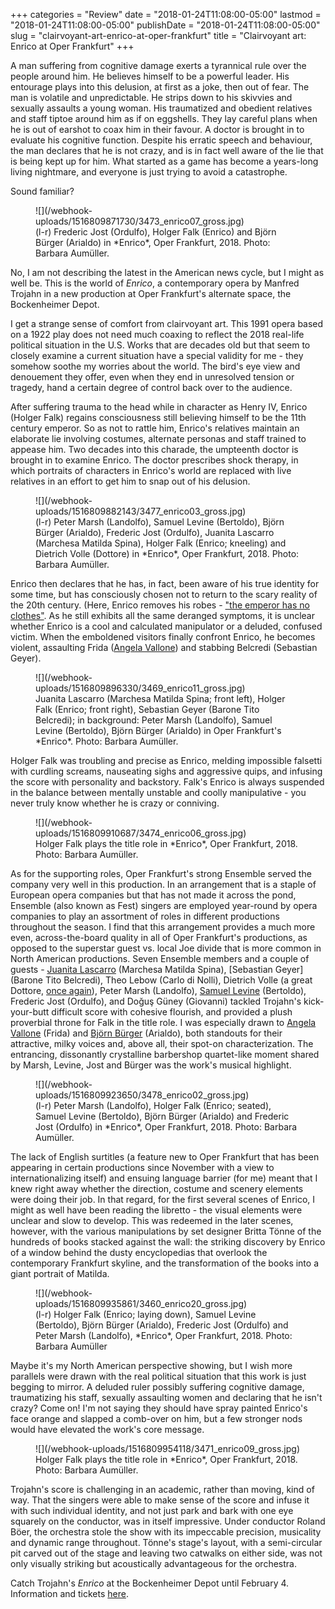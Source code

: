 +++
categories = "Review"
date = "2018-01-24T11:08:00-05:00"
lastmod = "2018-01-24T11:08:00-05:00"
publishDate = "2018-01-24T11:08:00-05:00"
slug = "clairvoyant-art-enrico-at-oper-frankfurt"
title = "Clairvoyant art: Enrico at Oper Frankfurt"
+++

A man suffering from cognitive damage exerts a tyrannical rule over the people around him. He believes himself to be a powerful leader. His entourage plays into this delusion, at first as a joke, then out of fear. The man is volatile and unpredictable. He strips down to his skivvies and sexually assaults a young woman. His traumatized and obedient relatives and staff tiptoe around him as if on eggshells. They lay careful plans when he is out of earshot to coax him in their favour. A doctor is brought in to evaluate his cognitive function. Despite his erratic speech and behaviour, the man declares that he is not crazy, and is in fact well aware of the lie that is being kept up for him. What started as a game has become a years-long living nightmare, and everyone is just trying to avoid a catastrophe.

Sound familiar? 

<figure data-type="image">
![](/webhook-uploads/1516809871730/3473_enrico07_gross.jpg)
<figcaption>(l-r) Frederic Jost (Ordulfo), Holger Falk (Enrico) and Björn Bürger (Arialdo) in *Enrico*, Oper Frankfurt, 2018. Photo: Barbara Aumüller.</figcaption>
</figure>

No, I am not describing the latest in the American news cycle, but I might as well be. This is the world of *Enrico*, a contemporary opera by Manfred Trojahn in a new production at Oper Frankfurt's alternate space, the Bockenheimer Depot. 

I get a strange sense of comfort from clairvoyant art. This 1991 opera based on a 1922 play does not need much coaxing to reflect the 2018 real-life political situation in the U.S. Works that are decades old but that seem to closely examine a current situation have a special validity for me - they somehow soothe my worries about the world. The bird's eye view and denouement they offer, even when they end in unresolved tension or tragedy, hand a certain degree of control back over to the audience. 

After suffering trauma to the head while in character as Henry IV, Enrico (Holger Falk) regains consciousness still believing himself to be the 11th century emperor. So as not to rattle him, Enrico's relatives maintain an elaborate lie involving costumes, alternate personas and staff trained to appease him. Two decades into this charade, the umpteenth doctor is brought in to examine Enrico. The doctor prescribes shock therapy, in which portraits of characters in Enrico's world are replaced with live relatives in an effort to get him to snap out of his delusion.

<figure data-type="image">![](/webhook-uploads/1516809882143/3477_enrico03_gross.jpg)
<figcaption>(l-r) Peter Marsh (Landolfo), Samuel Levine (Bertoldo), Björn Bürger (Arialdo), Frederic Jost (Ordulfo), Juanita Lascarro (Marchesa Matilda Spina), Holger Falk (Enrico; kneeling) and Dietrich Volle (Dottore) in *Enrico*, Oper Frankfurt, 2018. Photo: Barbara Aumüller.</figcaption>
</figure>

Enrico then declares that he has, in fact, been aware of his true identity for some time, but has consciously chosen not to return to the scary reality of the 20th century. (Here, Enrico removes his robes - ["the emperor has no clothes"](https://en.wikipedia.org/wiki/The_Emperor%27s_New_Clothes). As he still exhibits all the same deranged symptoms, it is unclear whether Enrico is a cool and calculated manipulator or a deluded, confused victim. When the emboldened visitors finally confront Enrico, he becomes violent, assaulting Frida ([Angela Vallone](/scene/people/angela-vallone/)) and stabbing Belcredi (Sebastian Geyer). 

<figure data-type="image">
![](/webhook-uploads/1516809896330/3469_enrico11_gross.jpg)
<figcaption>Juanita Lascarro (Marchesa Matilda Spina; front left), Holger Falk (Enrico; front right), Sebastian Geyer (Barone Tito Belcredi); in background: Peter Marsh (Landolfo), Samuel Levine (Bertoldo), Björn Bürger (Arialdo) in Oper Frankfurt's *Enrico*. Photo: Barbara Aumüller.</figcaption>
</figure>

Holger Falk was troubling and precise as Enrico, melding impossible falsetti with curdling screams, nauseating sighs and aggressive quips, and infusing the score with personality and backstory. Falk's Enrico is always suspended in the balance between mentally unstable and coolly manipulative - you never truly know whether he is crazy or conniving. 

<figure data-type="image">![](/webhook-uploads/1516809910687/3474_enrico06_gross.jpg)
<figcaption>
Holger Falk plays the title role in *Enrico*, Oper Frankfurt, 2018. Photo: Barbara Aumüller.</figcaption>
</figure>

As for the supporting roles, Oper Frankfurt's strong Ensemble served the company very well in this production. In an arrangement that is a staple of European opera companies but that has not made it across the pond, Ensemble (also known as Fest) singers are employed year-round by opera companies to play an assortment of roles in different productions throughout the season. I find that this arrangement provides a much more even, across-the-board quality in all of Oper Frankfurt's productions, as opposed to the superstar guest vs. local Joe divide that is more common in North American productions. Seven Ensemble members and a couple of guests - [Juanita Lascarro](http://www.juanita-lascarro.de/) (Marchesa Matilda Spina), [Sebastian Geyer] (Barone Tito Belcredi), Theo Lebow (Carlo di Nolli), Dietrich Volle (a great Dottore, [once again](/a-dreamy-psychological-thriller-vanessa-at-oper-frankfurt/)), Peter Marsh (Landolfo), [Samuel Levine](/scene/people/samuel-levine/) (Bertoldo), Frederic Jost (Ordulfo), and Doğuş Güney (Giovanni) tackled Trojahn's kick-your-butt difficult score with cohesive flourish, and provided a plush proverbial throne for Falk in the title role. I was especially drawn to [Angela Vallone](/scene/people/angela-vallone/) (Frida) and [Björn Bürger](/scene/people/bjorn-burger/) (Arialdo), both standouts for their attractive, milky voices and, above all, their spot-on characterization. The entrancing, dissonantly crystalline barbershop quartet-like moment shared by Marsh, Levine, Jost and Bürger was the work's musical highlight.

<figure data-type="image">![](/webhook-uploads/1516809923650/3478_enrico02_gross.jpg)
<figcaption>(l-r) Peter Marsh (Landolfo), Holger Falk (Enrico; seated), Samuel Levine (Bertoldo), Björn Bürger (Arialdo) and Frederic Jost (Ordulfo) in *Enrico*, Oper Frankfurt, 2018. Photo: Barbara Aumüller.</figcaption>
</figure>

The lack of English surtitles (a feature new to Oper Frankfurt that has been appearing in certain productions since November with a view to internationalizing itself) and ensuing language barrier (for me) meant that I knew right away whether the direction, costume and scenery elements were doing their job. In that regard, for the first several scenes of Enrico, I might as well have been reading the libretto - the visual elements were unclear and slow to develop. This was redeemed in the later scenes, however, with the various manipulations by set designer Britta Tönne of the hundreds of books stacked against the wall: the striking discovery by Enrico of a window behind the dusty encyclopedias that overlook the contemporary Frankfurt skyline, and the transformation of the books into a giant portrait of Matilda. 

<figure data-type="image">![](/webhook-uploads/1516809935861/3460_enrico20_gross.jpg)
<figcaption>(l-r) Holger Falk (Enrico; laying down), Samuel Levine (Bertoldo), Björn Bürger (Arialdo), Frederic Jost (Ordulfo) and Peter Marsh (Landolfo), *Enrico*, Oper Frankfurt, 2018. Photo: Barbara Aumüller</figcaption>
</figure>

Maybe it's my North American perspective showing, but I wish more parallels were drawn with the real political situation that this work is just begging to mirror. A deluded ruler possibly suffering cognitive damage, traumatizing his staff, sexually assaulting women and declaring that he isn't crazy? Come on! I'm not saying they should have spray painted Enrico's face orange and slapped a comb-over on him, but a few stronger nods would have elevated the work's core message.

<figure data-type="image">![](/webhook-uploads/1516809954118/3471_enrico09_gross.jpg)
<figcaption>Holger Falk plays the title role in *Enrico*, Oper Frankfurt, 2018. Photo: Barbara Aumüller.</figcaption>
</figure>

Trojahn's score is challenging in an academic, rather than moving, kind of way. That the singers were able to make sense of the score and infuse it with such individual identity, and not just park and bark with one eye squarely on the conductor, was in itself impressive. Under conductor Roland Böer, the orchestra stole the show with its impeccable precision, musicality and dynamic range throughout. Tönne's stage's layout, with a semi-circular pit carved out of the stage and leaving two catwalks on either side, was not only visually striking but acoustically advantageous for the orchestra.

Catch Trojahn's *Enrico* at the Bockenheimer Depot until February 4. Information and tickets [here](http://www.oper-frankfurt.de/en/season-calendar/enrico/?id_datum=1023).

